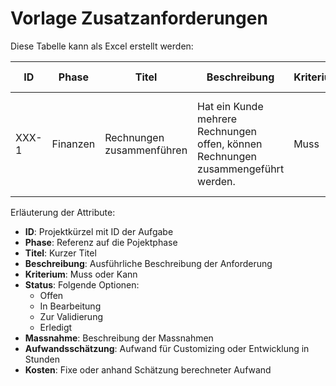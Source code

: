 # Vorlage Zusatzanforderungen

Diese Tabelle kann als Excel erstellt werden:

| ID   | Phase    | Titel                     | Beschreibung                                                                      | Kriterium | Status          | Massnahme                                                                       | Aufwandsschätzung [h] | Kosten  |
| ---- | -------- | ------------------------- | --------------------------------------------------------------------------------- | --------- | --------------- | ------------------------------------------------------------------------------- | --------------------- | ------- |
| XXX-1 | Finanzen | Rechnungen zusammenführen | Hat ein Kunde mehrere Rechnungen offen, können Rechnungen zusammengeführt werden. | Muss      | Zur Validierung | - Erwerb Odoo App von Drittanbieter - Installation Odoo App auf Odoo-Umgebungen | 1                     | 30.00 € |

Erläuterung der Attribute:

* **ID**: Projektkürzel mit ID der Aufgabe
* **Phase**: Referenz auf die Pojektphase
* **Titel**: Kurzer Titel
* **Beschreibung**: Ausführliche Beschreibung der Anforderung
* **Kriterium**: Muss oder Kann
* **Status**: Folgende Optionen:
	* Offen
	* In Bearbeitung
	* Zur Validierung
	* Erledigt
* **Massnahme**: Beschreibung der Massnahmen
* **Aufwandsschätzung**: Aufwand für Customizing oder Entwicklung in Stunden
* **Kosten**: Fixe oder anhand Schätzung berechneter Aufwand
